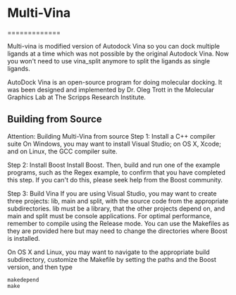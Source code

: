# Multi-Vina #
=============

Multi-vina is modified version of Autodock Vina so you can dock multiple ligands at a time which was not 
possible by the original Autodock Vina. Now you won't need to use vina_split anymore to split the ligands 
as single ligands.

AutoDock Vina is an open-source program for doing molecular docking. It was been designed and implemented by Dr. Oleg Trott in the Molecular Graphics Lab at The Scripps Research Institute. 

Building from Source
--------------------
Attention: Building Multi-Vina from source
Step 1: Install a C++ compiler suite
On Windows, you may want to install Visual Studio; on OS X, Xcode; and on Linux, the GCC compiler suite.

Step 2: Install Boost
Install Boost. Then, build and run one of the example programs, such as the Regex example, to confirm that you have completed this step. If you can't do this, please seek help from the Boost community.

Step 3: Build Vina
If you are using Visual Studio, you may want to create three projects: lib, main and split, with the source code from the appropriate subdirectories. lib must be a library, that the other projects depend on, and main and split must be console applications. For optimal performance, remember to compile using the Release mode.
You can use the Makefiles as they are provided here but may need to change the directories where Boost is installed.

On OS X and Linux, you may want to navigate to the appropriate build subdirectory, customize the Makefile by setting the paths and the Boost version, and then type

    makedepend
    make

